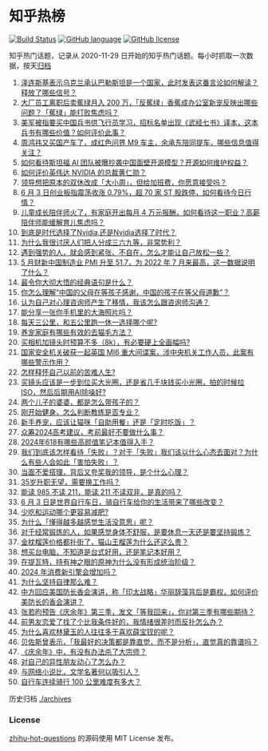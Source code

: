# 知乎热榜
[![Build Status](https://github.com/ToWeLong/zhihu-hot-questions/workflows/CI/badge.svg)](https://github.com/ToWeLong/zhihu-hot-questions/actions)
[![GitHub language](https://img.shields.io/badge/language-golang-orange.svg)](https://golang.org/)
[![GitHub license](https://img.shields.io/github/license/ToWeLong/zhihu-hot-questions)](https://github.com/ToWeLong/zhihu-hot-questions/blob/main/LICENSE)

知乎热门话题，记录从 2020-11-29 日开始的知乎热门话题。每小时抓取一次数据，按天[归档](./archives)

<!-- BEGIN -->

1. [泽连斯基表示乌克兰承认巴勒斯坦是一个国家，此时发表这番言论如何解读？释放了哪些信号？](https://www.zhihu.com/question/657957824)
1. [大厂员工离职后卖蕉绿月入 200 万，「反蕉绿」香蕉成办公室新宠反映出哪些问题？「蕉绿」能打败焦虑吗？](https://www.zhihu.com/question/657745017)
1. [美军被指要买中国兵书供飞行员学习，招标名单出现《武经七书》译本，这本兵书有哪些价值？如何评价此事？](https://www.zhihu.com/question/657920766)
1. [周鸿祎又买国产车了，成红色问界 M9 车主，余承东陪同提车，哪些信息值得关注？](https://www.zhihu.com/question/657894214)
1. [如何看待斯坦福 AI 团队被曝抄袭中国面壁开源模型？开源如何维护权益？](https://www.zhihu.com/question/657971226)
1. [如何评价英伟达 NVIDIA 的总裁黄仁勋？](https://www.zhihu.com/question/576834374)
1. [领导想把原本的双休改成「大小周」，但给加班费，你愿意接受吗？](https://www.zhihu.com/question/657637122)
1. [6 月 3 日创业板指震荡收涨 0.79%，超 70 家 ST 股跌停，如何看待今日行情？](https://www.zhihu.com/question/657959022)
1. [儿童成长陪伴师火了，有家庭开出每月 4 万元报酬，如何看待这一职业？高薪陪伴师能缓解育儿焦虑吗？](https://www.zhihu.com/question/657962710)
1. [到底是时代选择了Nvidia,还是Nvidia选择了时代？](https://www.zhihu.com/question/657934455)
1. [为什么我很讨厌人们把人分成三六九等，非常势利？](https://www.zhihu.com/question/652757379)
1. [遇到强势的人，就会感到紧张、不自在，怎么才能让自己放松一些？](https://www.zhihu.com/question/657659407)
1. [5 月财新中国制造业 PMI 升至 51.7，为 2022 年 7 月来最高，这一数据说明了什么？](https://www.zhihu.com/question/657964978)
1. [最令你大彻大悟的经典语句是什么？](https://www.zhihu.com/question/657754103)
1. [你怎么理解“中国的父母在等孩子感谢，中国的孩子在等父母道歉”？](https://www.zhihu.com/question/546309720)
1. [认为自己对心理咨询师产生了移情，我该怎么跟咨询师沟通？](https://www.zhihu.com/question/657693876)
1. [能分享一张你手机里的大海照片吗？](https://www.zhihu.com/question/649732527)
1. [每天三公里，和五公里跑一休一选择哪个呢?](https://www.zhihu.com/question/657475888)
1. [养宠家庭有哪些有效的去猫毛方法？](https://www.zhihu.com/question/654579979)
1. [买相机加镜头时预算不多（8k），有必要硬上全画幅吗?](https://www.zhihu.com/question/654977559)
1. [国家安全机关破获一起英国 MI6 重大间谍案，涉中央机关工作人员，此案有哪些警示作用？](https://www.zhihu.com/question/657954089)
1. [怎样释怀自己以前的苦难人生?](https://www.zhihu.com/question/654619471)
1. [买镜头应该是一步到位买大光圈，还是省几千块钱买小光圈，拍的时候拉ISO，然后后期用AI除噪好?](https://www.zhihu.com/question/657170900)
1. [两个儿子的婆婆，都是怎么带孩子的？](https://www.zhihu.com/question/564793995)
1. [刚开始健身，怎么判断教练是否专业？](https://www.zhihu.com/question/657302408)
1. [新手养宠，应该让猫咪「自助用餐」还是「定时吃饭」？](https://www.zhihu.com/question/656180162)
1. [众筹2024高考建议，考前最好不要做什么事？](https://www.zhihu.com/question/656722708)
1. [2024年618有哪些高颜值笔记本值得入手？](https://www.zhihu.com/question/655323076)
1. [我们到底该怎样看待「失败」？对于「失败」我们该以什么心态去面对？为什么有些人会如此「害怕失败」？](https://www.zhihu.com/question/657838975)
1. [当面不爱搭理，背后又夸奖我的领导，是个什么心理？](https://www.zhihu.com/question/657705792)
1. [35岁升职无望，需要换工作吗？](https://www.zhihu.com/question/657640371)
1. [能读 985 不读 211，能读 211 不读双非，是真的吗？](https://www.zhihu.com/question/656030468)
1. [6 月 3 日是世界自行车日，骑自行车给你的生活带来了哪些改变？](https://www.zhihu.com/question/657652886)
1. [少吃和运动哪个更容易减肥?](https://www.zhihu.com/question/657257756)
1. [为什么「懂得越多越感觉生活没意思」呢？](https://www.zhihu.com/question/657864037)
1. [对于经常锻炼的人，如果感觉身体不舒服，是要休息一天还是要坚持锻炼？](https://www.zhihu.com/question/657691989)
1. [金枕榴莲价格都扑街了，猫山王榴莲为什么还这么贵？](https://www.zhihu.com/question/657916617)
1. [想买台电脑，不知道是台式好用，还是笔记本好用？](https://www.zhihu.com/question/656167583)
1. [在提瓦特，持有神之眼的原神为什么没有形成统治阶级？](https://www.zhihu.com/question/657228571)
1. [2024 年消费新引擎会增加吗？](https://www.zhihu.com/question/657303234)
1. [为什么坚持自律那么难？](https://www.zhihu.com/question/652750447)
1. [中方回应美国防长香会演讲，称「印太战略」华丽辞藻背后是霸权，如何评价美防长的香会演讲？](https://www.zhihu.com/question/657830309)
1. [张若昀预告《庆余年》第三季，发文「等我回来」，你对第三季有哪些期待？](https://www.zhihu.com/question/657951084)
1. [前男友恋爱了找了个比我条件好的，我情绪很差时而反扑怎么办？](https://www.zhihu.com/question/657867510)
1. [为什么喜欢林黛玉的人往往多于喜欢薛宝钗的呢？](https://www.zhihu.com/question/378441480)
1. [贝佐斯曾表示，「我最好的决策都是靠直觉，而不是分析」，直觉真的靠谱吗？](https://www.zhihu.com/question/657511628)
1. [《庆余年》中，有没有办法杀了大宗师？](https://www.zhihu.com/question/657756189)
1. [对自己的异性朋友动心了怎么办？](https://www.zhihu.com/question/657490121)
1. [与网络小说比，文学名著何以吸引人？](https://www.zhihu.com/question/654319615)
1. [自行车连续骑行 100 公里难度有多大？](https://www.zhihu.com/question/654594703)

<!-- END -->

历史归档 [./archives](./archives)


### License
[zhihu-hot-questions](https://github.com/towelong/zhihu-hot-questions) 的源码使用 MIT License 发布。